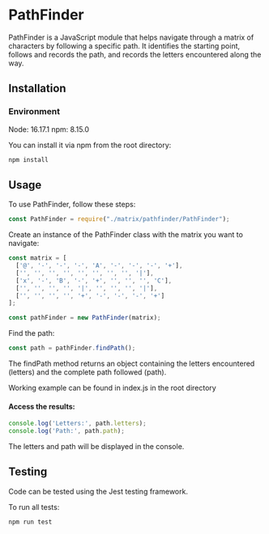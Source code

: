 # PathFinder

PathFinder is a JavaScript module that helps navigate through a matrix of characters by following a specific path. It identifies the starting point, follows and records the path, and records the letters encountered along the way.

## Installation

### Environment 

Node: 16.17.1
npm: 8.15.0

You can install it via npm from the root directory:

```bash
npm install 
```

## Usage
To use PathFinder, follow these steps:

```javascript
const PathFinder = require("./matrix/pathfinder/PathFinder");
```
Create an instance of the PathFinder class with the matrix you want to navigate:

```javascript
const matrix = [
  ['@', '-', '-', '-', 'A', '-', '-', '-', '+'],
  ['', '', '', '', '', '', '', '', '|'],
  ['x', '-', 'B', '-', '+', '', '', '', 'C'],
  ['', '', '', '', '|', '', '', '', '|'],
  ['', '', '', '', '+', '-', '-', '-', '+']
];

const pathFinder = new PathFinder(matrix);
```
Find the path:

```javascript
const path = pathFinder.findPath();
```

The findPath method returns an object containing the letters encountered (letters) and the complete path followed (path).

Working example can be found in index.js in the root directory

#### Access the results:

```javascript
console.log('Letters:', path.letters);
console.log('Path:', path.path);
```
The letters and path will be displayed in the console.

## Testing

Code can be tested using the Jest testing framework.

To run all tests:  

```bash
npm run test
```